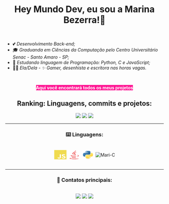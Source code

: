 # <center> **Hey Mundo Dev, eu sou a Marina Bezerra!👋** </center>

<br>

- 💕 *Desenvolvimento Back-end;*
- 🎓 *Graduanda em Ciências da Computação pelo Centro Universitário Senac - Santo Amaro - SP;*
- 📕 *Estudando linguagem de Programação: Python, C e JavaScript;*
- 👧🏻 *Ela/Dela - ✨ Gamer, desenhista e escritora nas horas vagas.*

<br>

<p align="center">
  <strong>
    <span style="color:white; background-color:#ff1493; padding:4 12; border-radius:6;">
      Aqui você encontrará todos os meus projetos
    </span>
  </strong>
</p>

## <center> **Ranking: Linguagens, commits e projetos:** </center>

<p align="center">
  <img src="https://github-readme-stats.vercel.app/api?username=bezmari19&theme=jolly&show_icons=true&hide_border=false&count_private=true" width="320"/>
  <img src="https://github-readme-streak-stats.herokuapp.com/?user=bezmari19&theme=jolly&hide_border=false" width="320"/>
  <img src="https://github-readme-stats.vercel.app/api/top-langs/?username=bezmari19&theme=jolly&show_icons=true&hide_border=false&layout=compact" width="320"/>
</p>

<hr>

### <center> **⌨️ Linguagens:** </center>

<div style="display: inline_block" align="center"><br>
  <img align="center" alt="Mari-Js" height="30" width="40" src="https://raw.githubusercontent.com/devicons/devicon/master/icons/javascript/javascript-plain.svg">
  <img align="center" alt="Mari-Java" height="30" width="40" src="https://raw.githubusercontent.com/devicons/devicon/master/icons/java/java-plain.svg">
  <img align="center" alt="Mari-Python" height="30" width="40" src="https://raw.githubusercontent.com/devicons/devicon/master/icons/python/python-original.svg">
  <img align="center" alt="Mari-C" height="30" width="40" src="https://cdn.jsdelivr.net/gh/devicons/devicon@latest/icons/c/c-original.svg"></div>
  <br>

<hr>

 ### <center> **📩 Contatos principais:** </center>

<div style="display: inline_block" align="center"><br> 
  <a href = "mailto:marina.bezerraf19@gmail.com"><img src="https://img.shields.io/badge/-Gmail-%23333?style=for-the-badge&logo=gmail&logoColor=white" target="_blank"></a>
  <a href="https://www.linkedin.com/in/marina-ferraz-dev/" target="_blank"><img src="https://img.shields.io/badge/-LinkedIn-%230077B5?style=for-the-badge&logo=linkedin&logoColor=white" target="_blank"></a>
  <a href="https://dev.to/bezmari19" target="_blank"><img src="https://img.shields.io/badge/-Dev.to-%23000000?style=for-the-badge&logo=dev.to&logoColor=white" target="_blank"></a>
</div>
  

  
  
  
